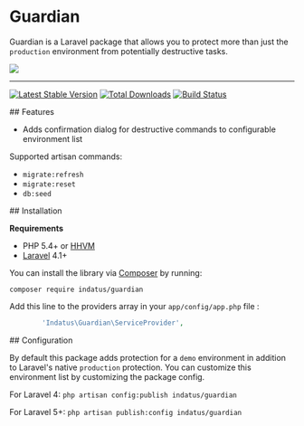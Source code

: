 # Guardian
 
Guardian is a Laravel package that allows you to protect more than just the `production` environment from potentially destructive tasks.

<img src="https://s3.amazonaws.com/uploads.hipchat.com/64994/600576/uStJyocBGHUKxPf/Screen%20Shot%202015-02-09%20at%207.41.32%20AM.png"/>

---

[![Latest Stable Version](https://poser.pugx.org/indatus/guardian/v/stable.png)](https://packagist.org/packages/indatus/guardian) [![Total Downloads](https://poser.pugx.org/indatus/guardian/downloads.png)](https://packagist.org/packages/indatus/guardian) [![Build Status](https://travis-ci.org/Indatus/guardian.png?branch=master)](https://travis-ci.org/Indatus/guardian)

<a name="features" />
## Features

 * Adds confirmation dialog for destructive commands to configurable environment list
 
Supported artisan commands:

 * `migrate:refresh`
 * `migrate:reset`
 * `db:seed`
 
<a name="installation" />
## Installation

**Requirements**

 * PHP 5.4+ or [HHVM](http://hhvm.com/)
 * [Laravel](http://laravel.com) 4.1+

You can install the library via [Composer](http://getcomposer.org) by running:

````
composer require indatus/guardian
````

Add this line to the providers array in your `app/config/app.php` file :

```php
        'Indatus\Guardian\ServiceProvider',
```
 
<a name="configuration" />
## Configuration

By default this package adds protection for a `demo` environment in addition to Laravel's native `production` protection.  You can customize this environment list by customizing the package config.
 
For Laravel 4: `php artisan config:publish indatus/guardian`
 
For Laravel 5+: `php artisan publish:config indatus/guardian`